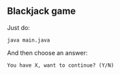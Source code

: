 ## Blackjack game

Just do:

    java main.java

And then choose an answer:

    You have X, want to continue? (Y/N)
